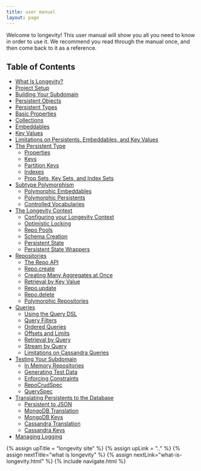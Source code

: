 ```yaml
---
title: user manual
layout: page
---
```


Welcome to longevity! This user manual will show you all you need to
know in order to use it. We recommend you read through the manual
once, and then come back to it as a reference.

## Table of Contents

- [What Is Longevity?](what-is-longevity.html)
- [Project Setup](project-setup.html)
- [Building Your Subdomain](subdomain.html)
- [Persistent Objects](persistent)
- [Persistent Types](persistent/ptypes.html)
- [Basic Properties](basics.html)
- [Collections](collections.html)
- [Embeddables](embeddable)
- [Key Values](key-values.html)
- [Limitations on Persistents, Embeddables, and Key Values](limitations.html)
- [The Persistent Type](ptype)
  - [Properties](ptype/properties.html)
  - [Keys](ptype/keys.html)
  - [Partition Keys](ptype/partition-keys.html)
  - [Indexes](ptype/indexes.html)
  - [Prop Sets, Key Sets, and Index Sets](ptype/sets.html)
- [Subtype Polymorphism](poly)
  - [Polymorphic Embeddables](poly/embeddables.html)
  - [Polymorphic Persistents](poly/persistents.html)
  - [Controlled Vocabularies](poly/cv.html)
- [The Longevity Context](context)
  - [Configuring your Longevity Context](context/config.html)
  - [Optimistic Locking](context/opt-lock.html)
  - [Repo Pools](context/repo-pools.html)
  - [Schema Creation](context/schema-creation.html)
  - [Persistent State](context/persistent-state.html)
  - [Persistent State Wrappers](context/pstate-wrappers.html)
- [Repositories](repo)
  - [The Repo API](repo/repo-api.html)
  - [Repo.create](repo/create.html)
  - [Creating Many Aggregates at Once](repo/create-many.html)
  - [Retrieval by Key Value](repo/retrieve.html)
  - [Repo.update](repo/update.html)
  - [Repo.delete](repo/delete.html)
  - [Polymorphic Repositories](repo/poly.html)  
- [Queries](query)
  - [Using the Query DSL](query/dsl.html)
  - [Query Filters](query/filters.html)
  - [Ordered Queries](query/order-by.html)
  - [Offsets and Limits](query/limit-offset.html)
  - [Retrieval by Query](query/retrieve-by.html)
  - [Stream by Query](query/stream-by.html)
  - [Limitations on Cassandra Queries](query/cassandra-query-limits.html)
- [Testing Your Subdomain](testing)
  - [In Memory Repositories](testing/in-mem-repos.html)
  - [Generating Test Data](testing/test-data.html)
  - [Enforcing Constraints](testing/constraints.html)
  - [RepoCrudSpec](testing/repo-crud-spec.html)
  - [QuerySpec](testing/query-spec.html)
- [Translating Persistents to the Database](translation)
  - [Persistent to JSON](translation/json.html)
  - [MongoDB Translation](translation/mongo.html)
  - [MongoDB Keys](translation/mongo-keys.html)
  - [Cassandra Translation](translation/cassandra.html)
  - [Cassandra Keys](translation/cassandra-keys.html)
- [Managing Logging](logging.html)

{% assign upTitle = "longevity site" %}
{% assign upLink = ".." %}
{% assign nextTitle="what is longevity" %}
{% assign nextLink="what-is-longevity.html" %}
{% include navigate.html %}
